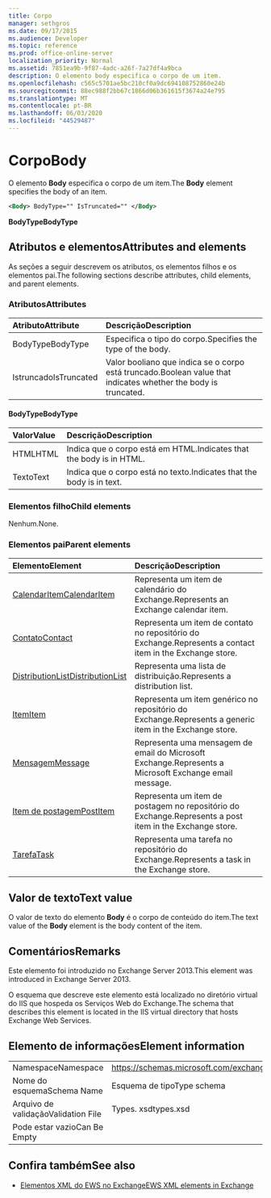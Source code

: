 ```yaml
---
title: Corpo
manager: sethgros
ms.date: 09/17/2015
ms.audience: Developer
ms.topic: reference
ms.prod: office-online-server
localization_priority: Normal
ms.assetid: 7851ea9b-9f87-4adc-a26f-7a27df4a9bca
description: O elemento body especifica o corpo de um item.
ms.openlocfilehash: c565c5701ae5bc210cf0a9dc694108752860e24b
ms.sourcegitcommit: 88ec988f2bb67c1866d06b361615f3674a24e795
ms.translationtype: MT
ms.contentlocale: pt-BR
ms.lasthandoff: 06/03/2020
ms.locfileid: "44529487"
---
```

# <a name="body"></a><span data-ttu-id="7c631-103">Corpo</span><span class="sxs-lookup"><span data-stu-id="7c631-103">Body</span></span>

<span data-ttu-id="7c631-104">O elemento **Body** especifica o corpo de um item.</span><span class="sxs-lookup"><span data-stu-id="7c631-104">The **Body** element specifies the body of an item.</span></span> 
  
```XML
<Body> BodyType="" IsTruncated="" </Body>
```

 <span data-ttu-id="7c631-105">**BodyType**</span><span class="sxs-lookup"><span data-stu-id="7c631-105">**BodyType**</span></span>
## <a name="attributes-and-elements"></a><span data-ttu-id="7c631-106">Atributos e elementos</span><span class="sxs-lookup"><span data-stu-id="7c631-106">Attributes and elements</span></span>

<span data-ttu-id="7c631-107">As seções a seguir descrevem os atributos, os elementos filhos e os elementos pai.</span><span class="sxs-lookup"><span data-stu-id="7c631-107">The following sections describe attributes, child elements, and parent elements.</span></span>
  
### <a name="attributes"></a><span data-ttu-id="7c631-108">Atributos</span><span class="sxs-lookup"><span data-stu-id="7c631-108">Attributes</span></span>

|<span data-ttu-id="7c631-109">**Atributo**</span><span class="sxs-lookup"><span data-stu-id="7c631-109">**Attribute**</span></span>|<span data-ttu-id="7c631-110">**Descrição**</span><span class="sxs-lookup"><span data-stu-id="7c631-110">**Description**</span></span>|
|:-----|:-----|
|<span data-ttu-id="7c631-111">BodyType</span><span class="sxs-lookup"><span data-stu-id="7c631-111">BodyType</span></span>  <br/> |<span data-ttu-id="7c631-112">Especifica o tipo do corpo.</span><span class="sxs-lookup"><span data-stu-id="7c631-112">Specifies the type of the body.</span></span>  <br/> |
|<span data-ttu-id="7c631-113">Istruncado</span><span class="sxs-lookup"><span data-stu-id="7c631-113">IsTruncated</span></span>  <br/> |<span data-ttu-id="7c631-114">Valor booliano que indica se o corpo está truncado.</span><span class="sxs-lookup"><span data-stu-id="7c631-114">Boolean value that indicates whether the body is truncated.</span></span>  <br/> |
   
#### <a name="bodytype"></a><span data-ttu-id="7c631-115">BodyType</span><span class="sxs-lookup"><span data-stu-id="7c631-115">BodyType</span></span>

|<span data-ttu-id="7c631-116">**Valor**</span><span class="sxs-lookup"><span data-stu-id="7c631-116">**Value**</span></span>|<span data-ttu-id="7c631-117">**Descrição**</span><span class="sxs-lookup"><span data-stu-id="7c631-117">**Description**</span></span>|
|:-----|:-----|
|<span data-ttu-id="7c631-118">HTML</span><span class="sxs-lookup"><span data-stu-id="7c631-118">HTML</span></span>  <br/> |<span data-ttu-id="7c631-119">Indica que o corpo está em HTML.</span><span class="sxs-lookup"><span data-stu-id="7c631-119">Indicates that the body is in HTML.</span></span>  <br/> |
|<span data-ttu-id="7c631-120">Texto</span><span class="sxs-lookup"><span data-stu-id="7c631-120">Text</span></span>  <br/> |<span data-ttu-id="7c631-121">Indica que o corpo está no texto.</span><span class="sxs-lookup"><span data-stu-id="7c631-121">Indicates that the body is in text.</span></span>  <br/> |
   
### <a name="child-elements"></a><span data-ttu-id="7c631-122">Elementos filho</span><span class="sxs-lookup"><span data-stu-id="7c631-122">Child elements</span></span>

<span data-ttu-id="7c631-123">Nenhum.</span><span class="sxs-lookup"><span data-stu-id="7c631-123">None.</span></span>
  
### <a name="parent-elements"></a><span data-ttu-id="7c631-124">Elementos pai</span><span class="sxs-lookup"><span data-stu-id="7c631-124">Parent elements</span></span>

|<span data-ttu-id="7c631-125">**Elemento**</span><span class="sxs-lookup"><span data-stu-id="7c631-125">**Element**</span></span>|<span data-ttu-id="7c631-126">**Descrição**</span><span class="sxs-lookup"><span data-stu-id="7c631-126">**Description**</span></span>|
|:-----|:-----|
|[<span data-ttu-id="7c631-127">CalendarItem</span><span class="sxs-lookup"><span data-stu-id="7c631-127">CalendarItem</span></span>](calendaritem.md) <br/> |<span data-ttu-id="7c631-128">Representa um item de calendário do Exchange.</span><span class="sxs-lookup"><span data-stu-id="7c631-128">Represents an Exchange calendar item.</span></span>  <br/> |
|[<span data-ttu-id="7c631-129">Contato</span><span class="sxs-lookup"><span data-stu-id="7c631-129">Contact</span></span>](contact.md) <br/> |<span data-ttu-id="7c631-130">Representa um item de contato no repositório do Exchange.</span><span class="sxs-lookup"><span data-stu-id="7c631-130">Represents a contact item in the Exchange store.</span></span>  <br/> |
|[<span data-ttu-id="7c631-131">DistributionList</span><span class="sxs-lookup"><span data-stu-id="7c631-131">DistributionList</span></span>](distributionlist.md) <br/> |<span data-ttu-id="7c631-132">Representa uma lista de distribuição.</span><span class="sxs-lookup"><span data-stu-id="7c631-132">Represents a distribution list.</span></span>  <br/> |
|[<span data-ttu-id="7c631-133">Item</span><span class="sxs-lookup"><span data-stu-id="7c631-133">Item</span></span>](item.md) <br/> |<span data-ttu-id="7c631-134">Representa um item genérico no repositório do Exchange.</span><span class="sxs-lookup"><span data-stu-id="7c631-134">Represents a generic item in the Exchange store.</span></span>  <br/> |
|[<span data-ttu-id="7c631-135">Mensagem</span><span class="sxs-lookup"><span data-stu-id="7c631-135">Message</span></span>](message-ex15websvcsotherref.md) <br/> |<span data-ttu-id="7c631-136">Representa uma mensagem de email do Microsoft Exchange.</span><span class="sxs-lookup"><span data-stu-id="7c631-136">Represents a Microsoft Exchange email message.</span></span>  <br/> |
|[<span data-ttu-id="7c631-137">Item de postagem</span><span class="sxs-lookup"><span data-stu-id="7c631-137">PostItem</span></span>](postitem.md) <br/> |<span data-ttu-id="7c631-138">Representa um item de postagem no repositório do Exchange.</span><span class="sxs-lookup"><span data-stu-id="7c631-138">Represents a post item in the Exchange store.</span></span>  <br/> |
|[<span data-ttu-id="7c631-139">Tarefa</span><span class="sxs-lookup"><span data-stu-id="7c631-139">Task</span></span>](task.md) <br/> |<span data-ttu-id="7c631-140">Representa uma tarefa no repositório do Exchange.</span><span class="sxs-lookup"><span data-stu-id="7c631-140">Represents a task in the Exchange store.</span></span>  <br/> |
   
## <a name="text-value"></a><span data-ttu-id="7c631-141">Valor de texto</span><span class="sxs-lookup"><span data-stu-id="7c631-141">Text value</span></span>

<span data-ttu-id="7c631-142">O valor de texto do elemento **Body** é o corpo de conteúdo do item.</span><span class="sxs-lookup"><span data-stu-id="7c631-142">The text value of the **Body** element is the body content of the item.</span></span> 
  
## <a name="remarks"></a><span data-ttu-id="7c631-143">Comentários</span><span class="sxs-lookup"><span data-stu-id="7c631-143">Remarks</span></span>

<span data-ttu-id="7c631-144">Este elemento foi introduzido no Exchange Server 2013.</span><span class="sxs-lookup"><span data-stu-id="7c631-144">This element was introduced in Exchange Server 2013.</span></span>
  
<span data-ttu-id="7c631-145">O esquema que descreve este elemento está localizado no diretório virtual do IIS que hospeda os Serviços Web do Exchange.</span><span class="sxs-lookup"><span data-stu-id="7c631-145">The schema that describes this element is located in the IIS virtual directory that hosts Exchange Web Services.</span></span>
  
## <a name="element-information"></a><span data-ttu-id="7c631-146">Elemento de informações</span><span class="sxs-lookup"><span data-stu-id="7c631-146">Element information</span></span>

|||
|:-----|:-----|
|<span data-ttu-id="7c631-147">Namespace</span><span class="sxs-lookup"><span data-stu-id="7c631-147">Namespace</span></span>  <br/> |https://schemas.microsoft.com/exchange/services/2006/types  <br/> |
|<span data-ttu-id="7c631-148">Nome do esquema</span><span class="sxs-lookup"><span data-stu-id="7c631-148">Schema Name</span></span>  <br/> |<span data-ttu-id="7c631-149">Esquema de tipo</span><span class="sxs-lookup"><span data-stu-id="7c631-149">Type schema</span></span>  <br/> |
|<span data-ttu-id="7c631-150">Arquivo de validação</span><span class="sxs-lookup"><span data-stu-id="7c631-150">Validation File</span></span>  <br/> |<span data-ttu-id="7c631-151">Types. xsd</span><span class="sxs-lookup"><span data-stu-id="7c631-151">types.xsd</span></span>  <br/> |
|<span data-ttu-id="7c631-152">Pode estar vazio</span><span class="sxs-lookup"><span data-stu-id="7c631-152">Can Be Empty</span></span>  <br/> ||
   
## <a name="see-also"></a><span data-ttu-id="7c631-153">Confira também</span><span class="sxs-lookup"><span data-stu-id="7c631-153">See also</span></span>



- [<span data-ttu-id="7c631-154">Elementos XML do EWS no Exchange</span><span class="sxs-lookup"><span data-stu-id="7c631-154">EWS XML elements in Exchange</span></span>](ews-xml-elements-in-exchange.md)

